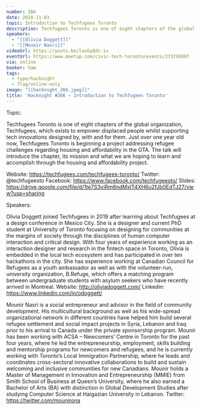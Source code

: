 ```yaml
---
number: 266
date: 2020-11-03
topic: Introduction to Techfugees Toronto
description: Techfugees Toronto is one of eight chapters of the global organization, Techfugees, which exists to empower displaced people whilst supporting tech innovations designed by, with and for them. Just over one year old now, Techfugees Toronto is beginning a project addressing refugee challenges regarding housing and affordability in the GTA. The talk will introduce the chapter, its mission and what we are hoping to learn and accomplish through the housing and affordability project.
speakers:
  - "[[Olivia Doggett]]"
  - "[[Mounir Nasri]]"
videoUrl: https://youtu.be/lasGyQdc-is
eventUrl: https://www.meetup.com/civic-tech-toronto/events/273756997
via: online
booker: Sam
tags:
  - type/hacknight
  - flag/online-only
image: "[[hacknight_266.jpeg]]"
title: 'Hacknight #266 – Introduction to Techfugees Toronto'
---
```


Topic:

Techfugees Toronto is one of eight chapters of the global organization, Techfugees, which exists to empower displaced people whilst supporting tech innovations designed by, with and for them. Just over one year old now, Techfugees Toronto is beginning a project addressing refugee challenges regarding housing and affordability in the GTA. The talk will introduce the chapter, its mission and what we are hoping to learn and accomplish through the housing and affordability project.

Website: https://techfugees.com/techfugees-toronto/
Twitter: @techfugeesto
Facebook: https://www.facebook.com/techfugeesto/
Slides: https://drive.google.com/file/d/1te7S3viRm6ndMxlT4XH6u2fJb0EdTJ27/view?usp=sharing

Speakers:

Olivia Doggett joined Techfugees in 2019 after learning about Techfugees at a design conference in Mexico City. She is a designer and current PhD student at University of Toronto focusing on designing for communities at the margins of society through the disciplines of human computer interaction and critical design. With four years of experience working as an interaction designer and research in the fintech space in Toronto, Olivia is embedded in the local tech ecosystem and has participated in over ten hackathons in the city. She has experience working at Canadian Council for Refugees as a youth ambassador as well as with the volunteer-run, university organization, B.Refuge, which offers a matching program between undergraduate students with asylum seekers who have recently arrived in Montreal.
Website: http://oliviadoggett.com/
Linkedin: https://www.linkedin.com/in/odoggett/

Mounir Nasri is a social entrepreneur and advisor in the field of community development. His multicultural background as well as his wide-spread organizational network in different countries have helped him build several refugee settlement and social impact projects in Syria, Lebanon and Iraq prior to his arrival to Canada under the private sponsorship program. Mounir has been working with ACSA – Newcomers’ Centre in Toronto for the past four years, where he led the entrepreneurship, employment, skills building and mentorship programs for newcomers and refugees, and he is currently working with Toronto’s Local Immigration Partnership, where he leads and coordinates cross-sectoral innovative collaborations to build and sustain welcoming and inclusive communities for new Canadians. Mounir holds a Master of Management in Innovation and Entrepreneurship (MMIE) from Smith School of Business at Queen’s University, where he also earned a Bachelor of Arts (BA) with distinction in Global Development Studies after studying Computer Science at Haigazian University in Lebanon.
Twitter: https://twitter.com/mounirona
